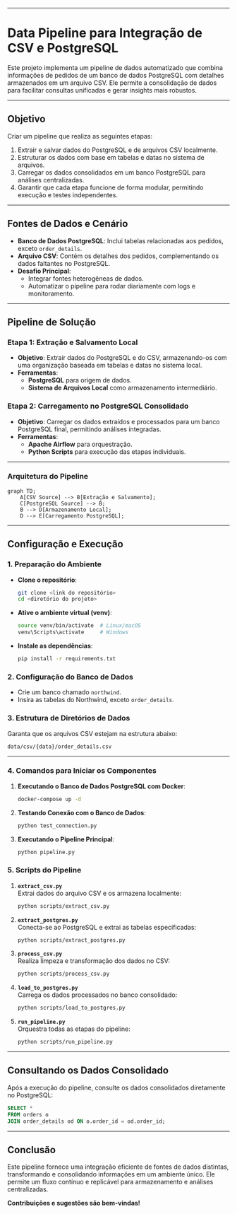 
---

# **Data Pipeline para Integração de CSV e PostgreSQL**  

Este projeto implementa um pipeline de dados automatizado que combina informações de pedidos de um banco de dados PostgreSQL com detalhes armazenados em um arquivo CSV. Ele permite a consolidação de dados para facilitar consultas unificadas e gerar insights mais robustos.

---

## **Objetivo**  
Criar um pipeline que realiza as seguintes etapas:  
1. Extrair e salvar dados do PostgreSQL e de arquivos CSV localmente.  
2. Estruturar os dados com base em tabelas e datas no sistema de arquivos.  
3. Carregar os dados consolidados em um banco PostgreSQL para análises centralizadas.  
4. Garantir que cada etapa funcione de forma modular, permitindo execução e testes independentes.

---

## **Fontes de Dados e Cenário**  
- **Banco de Dados PostgreSQL**: Inclui tabelas relacionadas aos pedidos, exceto `order_details`.  
- **Arquivo CSV**: Contém os detalhes dos pedidos, complementando os dados faltantes no PostgreSQL.  
- **Desafio Principal**:  
  - Integrar fontes heterogêneas de dados.  
  - Automatizar o pipeline para rodar diariamente com logs e monitoramento.

---

## **Pipeline de Solução**  

### **Etapa 1: Extração e Salvamento Local**  
- **Objetivo**: Extrair dados do PostgreSQL e do CSV, armazenando-os com uma organização baseada em tabelas e datas no sistema local.  
- **Ferramentas**:  
  - **PostgreSQL** para origem de dados.  
  - **Sistema de Arquivos Local** como armazenamento intermediário.

### **Etapa 2: Carregamento no PostgreSQL Consolidado**  
- **Objetivo**: Carregar os dados extraídos e processados para um banco PostgreSQL final, permitindo análises integradas.  
- **Ferramentas**:  
  - **Apache Airflow** para orquestração.  
  - **Python Scripts** para execução das etapas individuais.  

---

### **Arquitetura do Pipeline**  
```mermaid
graph TD;
    A[CSV Source] --> B[Extração e Salvamento];
    C[PostgreSQL Source] --> B;
    B --> D[Armazenamento Local];
    D --> E[Carregamento PostgreSQL];
```

---

## **Configuração e Execução**  

### **1. Preparação do Ambiente**  
- **Clone o repositório**:  
  ```bash
  git clone <link do repositório>
  cd <diretório do projeto>
  ```
- **Ative o ambiente virtual (venv)**:  
  ```bash
  source venv/bin/activate  # Linux/macOS
  venv\Scripts\activate     # Windows
  ```
- **Instale as dependências**:  
  ```bash
  pip install -r requirements.txt
  ```

### **2. Configuração do Banco de Dados**  
- Crie um banco chamado `northwind`.  
- Insira as tabelas do Northwind, exceto `order_details`.  

### **3. Estrutura de Diretórios de Dados**  
Garanta que os arquivos CSV estejam na estrutura abaixo:  
```
data/csv/{data}/order_details.csv
```

---

### **4. Comandos para Iniciar os Componentes**

1. **Executando o Banco de Dados PostgreSQL com Docker**:  
   ```bash
   docker-compose up -d
   ```

2. **Testando Conexão com o Banco de Dados**:  
   ```bash
   python test_connection.py
   ```

3. **Executando o Pipeline Principal**:  
   ```bash
   python pipeline.py
   ```

### **5. Scripts do Pipeline**  

1. **`extract_csv.py`**  
   Extrai dados do arquivo CSV e os armazena localmente:  
   ```bash
   python scripts/extract_csv.py
   ```

2. **`extract_postgres.py`**  
   Conecta-se ao PostgreSQL e extrai as tabelas especificadas:  
   ```bash
   python scripts/extract_postgres.py
   ```

3. **`process_csv.py`**  
   Realiza limpeza e transformação dos dados no CSV:  
   ```bash
   python scripts/process_csv.py
   ```

4. **`load_to_postgres.py`**  
   Carrega os dados processados no banco consolidado:  
   ```bash
   python scripts/load_to_postgres.py
   ```

5. **`run_pipeline.py`**  
   Orquestra todas as etapas do pipeline:  
   ```bash
   python scripts/run_pipeline.py
   ```

---

## **Consultando os Dados Consolidado**  
Após a execução do pipeline, consulte os dados consolidados diretamente no PostgreSQL:  
```sql
SELECT *  
FROM orders o  
JOIN order_details od ON o.order_id = od.order_id;
```

---

## **Conclusão**  
Este pipeline fornece uma integração eficiente de fontes de dados distintas, transformando e consolidando informações em um ambiente único. Ele permite um fluxo contínuo e replicável para armazenamento e análises centralizadas.  

**Contribuições e sugestões são bem-vindas!**